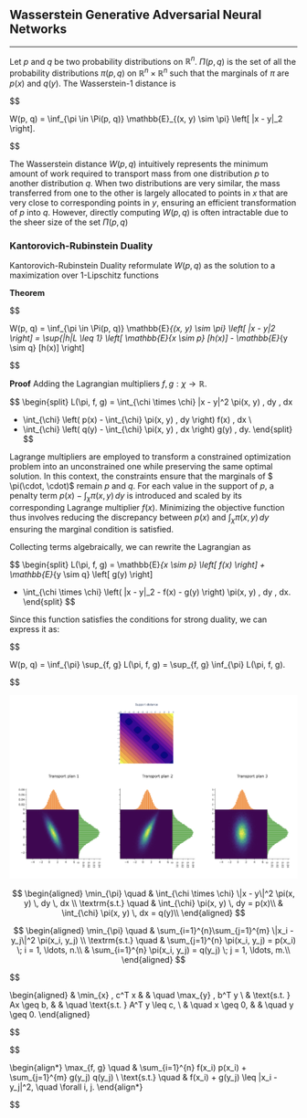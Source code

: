 ## Wasserstein Generative Adversarial Neural Networks

---

Let $p$ and $q$ be two probability distributions on $\mathbb{R}^n$.  $\Pi(p, q)$ is the set of all the probability distributions $\pi(p, q)$ on 
$\mathbb{R}^n \times \mathbb{R}^n$ such that the marginals of $\pi$ are $p(x)$ and $q(y)$. The Wasserstein-1 distance is

$$

W(p, q) = \inf_{\pi \in \Pi(p, q)} \mathbb{E}_{(x, y) \sim \pi} \left[ \|x - y\|_2 \right].

$$

The Wasserstein distance $W(p,q)$ intuitively represents the minimum amount of work required to transport mass from one distribution
$p$ to another distribution $q$. When two distributions are very similar, the mass transferred from one to the other is largely allocated to points in
$x$ that are very close to corresponding points in $y$, ensuring an efficient transformation of $p$ into $q$.
However, directly computing $W(p,q)$ is often intractable due to the sheer size of the set  $\Pi(p, q)$


### Kantorovich-Rubinstein Duality

Kantorovich-Rubinstein Duality reformulate $W(p,q)$ as the solution to a maximization over 1-Lipschitz functions 

**Theorem**

$$

W(p, q) = \inf_{\pi \in \Pi(p, q)} \mathbb{E}_{(x, y) \sim \pi} \left[ \|x - y\|_2 \right] = \sup_{\|h\|_L \leq 1} \left[ \mathbb{E}_{x \sim p} [h(x)] - \mathbb{E}_{y \sim q} [h(x)] \right]

$$

**Proof**
Adding the Lagrangian multipliers $f, g : \chi \rightarrow \mathbb{R}$.

$$
\begin{split}
L(\pi, f, g) = \int_{\chi \times \chi} \|x - y\|^2 \pi(x, y) \, dy \, dx 
+ \int_{\chi} \left( p(x) - \int_{\chi} \pi(x, y) \, dy \right) f(x) \, dx \\
+ \int_{\chi} \left( q(y) - \int_{\chi} \pi(x, y) \, dx \right) g(y) \, dy.
\end{split}
$$

Lagrange multipliers are employed to transform a constrained optimization problem into an unconstrained one while preserving the same optimal solution.
In this context, the constraints ensure that the marginals of $ \pi(\cdot, \cdot)$ remain $p$ and $q$. 
For each value in the support of $p$, a penalty term $p(x) - \int_{\chi} \pi(x, y) \, dy$ is introduced 
and scaled by its corresponding Lagrange multiplier $f(x)$.
Minimizing the objective function thus involves reducing the discrepancy between $p(x)$ and $\int_{\chi} \pi(x, y) \, dy$
ensuring the marginal condition is satisfied.

Collecting terms algebraically, we can rewrite the Lagrangian as

$$
\begin{split}
L(\pi, f, g) = \mathbb{E}_{x \sim p} \left[ f(x) \right] + \mathbb{E}_{y \sim q} \left[ g(y) \right]
+ \int_{\chi \times \chi} \left( \|x - y\|_2 - f(x) - g(y) \right) \pi(x, y) \, dy \, dx.
\end{split}
$$

Since this function satisfies the conditions for strong duality, we can express it as:

$$

W(p, q) = \inf_{\pi} \sup_{f, g} L(\pi, f, g) = \sup_{f, g} \inf_{\pi} L(\pi, f, g).

$$

![alt text](https://github.com/StefanoPenazzi2/StefanoPenazzi2.github.io/blob/main/imgs/wasserstein_dual_transport_plan.png?raw=true)


$$
\begin{aligned}
\min_{\pi} \quad & \int_{\chi \times \chi} \|x - y\|^2 \pi(x, y) \, dy \, dx \\
\textrm{s.t.} \quad & \int_{\chi} \pi(x, y) \, dy = p(x)\\
  &   \int_{\chi} \pi(x, y) \, dx =  q(y)\\
\end{aligned}
$$


$$
\begin{aligned}
\min_{\pi} \quad & \sum_{i=1}^{n}\sum_{j=1}^{m} \|x_i - y_j\|^2 \pi(x_i, y_j) \\
\textrm{s.t.} \quad & \sum_{j=1}^{n} \pi(x_i, y_j) = p(x_i) \; i = 1, \ldots, n.\\
  &   \sum_{i=1}^{n} \pi(x_i, y_j) = q(y_j) \; j = 1, \ldots, m.\\
\end{aligned}
$$

$$

\begin{aligned}
& \min_{x} \, c^T x & & \quad \max_{y} \, b^T y \\
& \text{s.t. } Ax \geq b, & & \quad \text{s.t. } A^T y \leq c, \\
& \quad x \geq 0, & & \quad y \geq 0.
\end{aligned}

$$


$$

\begin{align*}
\max_{f, g} \quad & \sum_{i=1}^{n} f(x_i) p(x_i) + \sum_{j=1}^{m} g(y_j) q(y_j) \\
\text{s.t.} \quad & f(x_i) + g(y_j) \leq \|x_i - y_j\|^2, \quad \forall i, j.
\end{align*}

$$